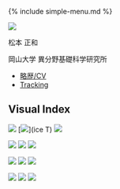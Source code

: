 {% include simple-menu.md %}

![](https://live.staticflickr.com/7917/46611114124_54653d669c_k_d.jpg)

松本 正和

岡山大学 異分野基礎科学研究所

* [略歴/CV](略歴_CV)
* [Tracking](Tracking)

## Visual Index
[![](https://i.gyazo.com/60afec7fa53ac2336f74db3400b04bf9.gif)](M2010)
[![](https://farm2.staticflickr.com/1971/31377957588_8668f4f1e9_z_d.jpg)](ice T)
[![](https://upload.wikimedia.org/wikipedia/ja/thumb/5/54/FOMA_F903.jpg/200px-FOMA_F903.jpg)](2006)

[![](https://live.staticflickr.com/65535/48306798386_1fe381a6b0_z_d.jpg)](YYMT2019)
[![](https://i.gyazo.com/5210f364cae83500efedb546e89583ac.png)](polyamorphism)
[![](https://media.springernature.com/w200/nature-static/assets/v1/image-assets/nature-v498-n7454.png)](MMO2013)

[![](https://i.gyazo.com/7e3296f6ffeda1ab930217ffbdb3234e.jpg)](臨時講義)
[![](https://live.staticflickr.com/5730/24076543165_de56aa3aa0_z_d.jpg)](Product2015)
[![](https://www.kagakudojin.co.jp//images/book/147423.jpg)](氷はどうやって解けはじめるか)

[![](https://farm5.staticflickr.com/4412/36410729630_a507962355_z_d.jpg)](MHYMT2017)
[![](https://i.gyazo.com/124efb6248e01d4a4df6ae0894fa7e66.png)](液体の水の秩序)
[![](https://i.gyazo.com/0e1e9cdc38ca3c7a20095bd558b99d34.png)](MYMT2019)

